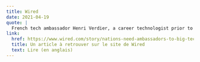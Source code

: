 ```yaml
---
title: Wired
date: 2021-04-19
quote: | 
  French tech ambassador Henri Verdier, a career technologist prior to his diplomatic appointment, brought his tech industry experience to bear on this problem by developing an open source tool, Open Terms Archive, which lets anyone see what specific wording has been changed in the Terms of Service for over 100 different companies.
link: 
  href: https://www.wired.com/story/nations-need-ambassadors-to-big-tech/
  title: Un article à retrouver sur le site de Wired
  text: Lire (en anglais)
---
```

